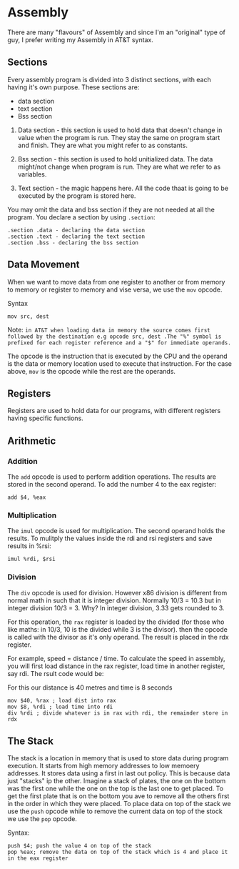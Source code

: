 # Assembly
There are many "flavours" of Assembly and since I'm an "original" type of guy, I prefer writing my Assembly in AT&T syntax.

## Sections
Every assembly program is divided into 3 distinct sections, with each having it's own purpose. These sections are:

* data section
* text section
* Bss section

1. Data section - this section is used to hold data that doesn't change in value when the program is run. They stay the same on program start and finish. They are what you might refer to as constants.

2. Bss section - this section is used to hold unitialized data. The data might/not change when program is run. They are what we refer to as variables.

3. Text section - the magic happens here. All the code thaat is going to be executed by the program is stored here.

You may omit the data and bss section if they are not needed at all the program.
You declare a section by using `.section`:

~~~
.section .data - declaring the data section
.section .text - declaring the text section
.section .bss - declaring the bss section

~~~

## Data Movement
When we want to move data from one register to another or from memory to memory or register to memory and vise versa, we use the `mov` opcode.

Syntax
~~~
mov src, dest
~~~

Note: `in AT&T when loading data in memory the source comes first followed by the destination e.g opcode src, dest .The "%" symbol is prefixed for each register reference and a "$" for immediate operands.`

The opcode is the instruction that is executed by the CPU and the operand is the data or memory location used to execute that instruction. For the case above, `mov` is the opcode while the rest are the operands.

## Registers
Registers are used to hold data for our programs, with different registers having specific functions.

## Arithmetic
### Addition

The `add` opcode is used to perform addition operations. The results are stored in the second operand.
To add the number 4 to the eax register:

~~~
add $4, %eax
~~~

### Multiplication
The `imul` opcode is used for multiplication. The second operand holds the results.
To mulitply the values inside the rdi and rsi registers and save results in %rsi:

~~~
imul %rdi, $rsi
~~~

### Division
The `div` opcode is used for division. However x86 division is different from normal math in such that it is integer division. Normally 10/3 = 10.3 but in integer division 10/3 = 3. Why? In integer division, 3.33 gets rounded to 3.

For this operation, the `rax` register is loaded by the divided (for those who like maths: in 10/3, 10 is the divided while 3 is the divisor). then the opcode is called with the divisor as it's only operand. The result is placed in the rdx register.

For example, speed = distance / time. To calculate the speed in assembly, you will first load distance in the rax register, load time in another register, say rdi. The rsult code would be:

For this our distance is 40 metres and time is 8 seconds

```
mov $40, %rax ; load dist into rax
mov $8, %rdi ; load time into rdi
div %rdi ; divide whatever is in rax with rdi, the remainder store in rdx

```

## The Stack
The stack is a location in memory that is used to store data during program execution. It starts from high memory addresses to low memoery addresses. It stores data using a first in last out policy. This is because data just "stacks" ip the other. Imagine a stack of plates, the one on the bottom was the first one while the one on the top is the last one to get placed. To get the first plate that is on the bottom you ave to remove all the others first in the order in which they were placed. To place data on top of the stack we use the `push` opcode while to remove the current data on top of the stock we use the `pop` opcode.

Syntax:
~~~
push $4; push the value 4 on top of the stack
pop %eax; remove the data on top of the stack which is 4 and place it in the eax register
~~~

